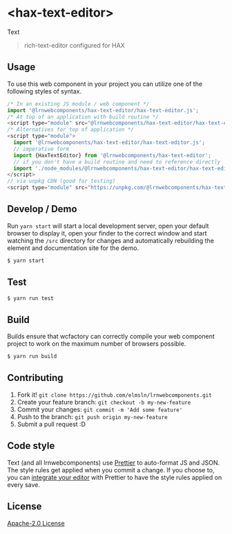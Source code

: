 # &lt;hax-text-editor&gt;

Text
> rich-text-editor configured for HAX

## Usage
To use this web component in your project you can utilize one of the following styles of syntax.

```js
/* In an existing JS module / web component */
import '@lrnwebcomponents/hax-text-editor/hax-text-editor.js';
/* At top of an application with build routine */
<script type="module" src="@lrnwebcomponents/hax-text-editor/hax-text-editor.js"></script>
/* Alternatives for top of application */
<script type="module">
  import '@lrnwebcomponents/hax-text-editor/hax-text-editor.js';
  // imperative form
  import {HaxTextEditor} from '@lrnwebcomponents/hax-text-editor';
  // if you don't have a build routine and need to reference directly
  import './node_modules/@lrnwebcomponents/hax-text-editor/hax-text-editor.js';
</script>
// via unpkg CDN (good for testing)
<script type="module" src="https://unpkg.com/@lrnwebcomponents/hax-text-editor/hax-text-editor.js"></script>
```

## Develop / Demo
Run `yarn start` will start a local development server, open your default browser to display it, open your finder to the correct window and start watching the `/src` directory for changes and automatically rebuilding the element and documentation site for the demo.
```bash
$ yarn start
```

## Test

```bash
$ yarn run test
```

## Build
Builds ensure that wcfactory can correctly compile your web component project to
work on the maximum number of browsers possible.
```bash
$ yarn run build
```

## Contributing

1. Fork it! `git clone https://github.com/elmsln/lrnwebcomponents.git`
2. Create your feature branch: `git checkout -b my-new-feature`
3. Commit your changes: `git commit -m 'Add some feature'`
4. Push to the branch: `git push origin my-new-feature`
5. Submit a pull request :D

## Code style

Text (and all lrnwebcomponents) use [Prettier][prettier] to auto-format JS and JSON.  The style rules get applied when you commit a change.  If you choose to, you can [integrate your editor][prettier-ed] with Prettier to have the style rules applied on every save.

[prettier]: https://github.com/prettier/prettier/
[prettier-ed]: https://github.com/prettier/prettier/#editor-integration
[polyserve]: https://github.com/Polymer/polyserve
[web-component-tester]: https://github.com/Polymer/web-component-tester

## License
[Apache-2.0 License](http://opensource.org/licenses/Apache-2.0)